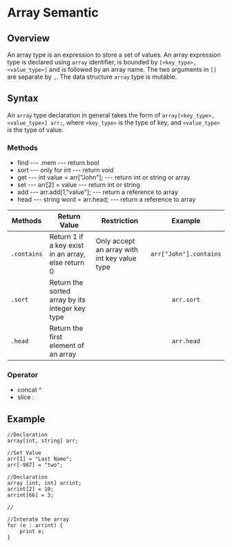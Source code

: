 # Array Semantic

## Overview

An array type is an expression to store a set of values. 
An array expression type is declared using `array` identifier, is bounded by `[<key_type>,<value_type>]` and is followed by an array name. The two arguments in `[]` are separate by `,`. The data structure `array` type is mutable.

## Syntax

An `array` type declaration in general takes the form of `array[<key_type>, <value_type>] arr;`, where `<key_type>` is the type of key, and `<value_type>` is the type of value.

### Methods

* find --- .mem --- return bool
* sort --- only for int --- return void
* get --- int value = arr["John"]; --- return int or string or array
* set --- arr[2] = value --- return int or string
* add --- arr.add[1,"value"]; --- return a reference to array
* head --- string word = arr.head; --- return a reference to array

| Methods     | Return Value        | Restriction    |Example       |
| -------------| -------------- | -------------- | :-------------:   |
| `.contains` | Return 1 if a key exist in an array, else return 0|Only accept an array with int key value type| `arr["John"].contains`    |
| `.sort`         | Return the sorted array by its integer key type |   | `arr.sort`        |
| `.head`          | Return the first element of an array  |  | `arr.head`          |

### Operator 

* concat ^
* slice :

## Example

```
//Declaration
array[int, string] arr;

//Set Value
arr[1] = "Last Name";
arr[-987] = "two";

//Declaration 
array [int, int] arrint;
arrint[2] = 10;
arrint[66] = 3;

//

//Interate the array
for (e : arrint) {
	print e;
}
```
